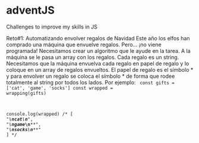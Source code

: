 # adventJS
Challenges to improve my skills in JS

Reto#1: Automatizando envolver regalos de Navidad
Este año los elfos han comprado una máquina que envuelve regalos. Pero… ¡no viene programada! Necesitamos crear un algoritmo que le ayude en la tarea.
A la máquina se le pasa un array con los regalos. Cada regalo es un string. Necesitamos que la máquina envuelva cada regalo en papel de regalo y lo coloque en un array de regalos envueltos.
El papel de regalo es el símbolo * y para envolver un regalo se coloca el símbolo * de forma que rodee totalmente al string por todos los lados. Por ejemplo:
<code>
const gifts = ['cat', 'game', 'socks']
const wrapped = wrapping(gifts)

console.log(wrapped)
/* [
  "*****\n*cat*\n*****",
  "******\n*game*\n******",
  "*******\n*socks*\n*******"
] */
</code>
